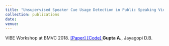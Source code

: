 ```yaml
---
title: "Unsupervised Speaker Cue Usage Detection in Public Speaking Videos"
collection: publications
date: 
venue: 
---
```

VIBE Workshop at BMVC 2018. [<span style="color:blue"> [Paper] </span>](http://bmvc2018.org/contents/workshops/vibe2018/VIBE002.pdf) [<span style="color:blue"> [Code] </span>](https://github.com/Anshul-Gupta24/Unsupervised-Speaker-Cue-Usage)
__Gupta A.__, Jayagopi D.B.
